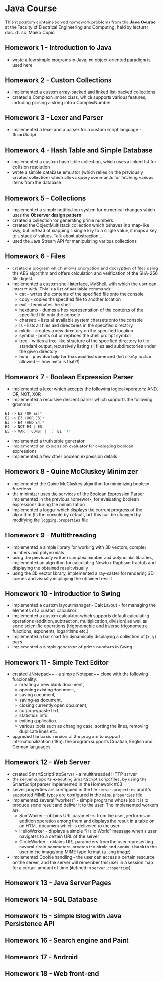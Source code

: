 # Java Course
This repository contains solved homework problems from the **Java Course** at the Faculty of Electrical Engineering and Computing, held by lecturer doc. dr. sc. Marko Čupić.

## Homework 1 - Introduction to Java
* wrote a few simple programs in Java; no object-oriented paradigm is used here

## Homework 2 - Custom Collections
* implemented a custom array-backed and linked-list-backed collections
* created a ComplexNumber class, which supports various features, including parsing a string into a ComplexNumber

## Homework 3 - Lexer and Parser
* implemented a lexer and a parser for a custom script language - SmartScript

## Homework 4 - Hash Table and Simple Database
* implemented a custom hash table collection, which uses a linked list for collision resolution
* wrote a simple database emulator (which relies on the previously created collection) which allows query commands for fetching various items from the database

## Homework 5 - Collections
* implemented a simple notification system for numerical changes which uses the **Observer design pattern**
* created a collection for generating prime numbers
* created the ObjectMultistack collection which behaves in a map-like way, but instead of mapping a single key to a single value, it maps a key to a stack of values. Talk about abstraction...
* used the Java Stream API for manipulating various collections

## Homework 6 - Files
* created a program which allows encryption and decryption of files using the AES algorithm and offers calculation and verification of the SHA-256 file digest.
* implemented a custom shell interface, MyShell, with which the user can interact with. This is a list of available commands:
  * cat - writes the contents of the specified file onto the console
  * copy - copies the specified file to another location
  * exit - terminates the shell
  * hexdump - dumps a hex representation of the contents of the specified file onto the console
  * charsets - lists all available system charsets onto the console
  * ls - lists all files and directories in the specified directory
  * mkdir - creates a new directory on the specified location
  * symbol - prints out or replaces the shell prompt symbol
  * tree - writes a tree-like structure of the specified directory to the standard output, recursively listing all files and subdirectories under the given directory
  * help - provides help for the specified command (```help help``` is also allowed — how meta is that?!)

## Homework 7 - Boolean Expression Parser
* implemented a lexer which accepts the following logical operators: AND, OR, NOT, XOR
* implemented a recursive descent parser which supports the following grammar:
```S  -> E1
E1 -> E2 (OR E2)*
E2 -> E3 (XOR E3)*
E3 -> E4 (AND E4)*
E4 -> NOT E4 | E5
E5 -> VAR | CONST | '(' E1 ')'
```
* implemented a truth table generator
* implemented an expression evaluator for evaluating boolean expressions
* implemented a few other boolean expression details

## Homework 8 - Quine McCluskey Minimizer
* implemented the Quine McCluskey algorithm for minimizing boolean functions
* the minimizer uses the services of the Boolean Expression Parser implemented in the previous homework, for evaluating boolean expressions during the minimization
* implemented a logger which displays the current progress of the algorithm (to the console by default, but this can be changed by modifying the ```logging.properties``` file

## Homework 9 - Multithreading
* implemented a simple library for working with 3D vectors, complex numbers and polynomials
* using the previously written complex number and polynomial libraries, implemented an algorithm for calculating Newton-Raphson fractals and displaying the obtained result visually
* using the 3D vector library, implemented a ray-caster for rendering 3D scenes and visually displaying the obtained result

## Homework 10 - Introduction to Swing
* implemented a custom layout manager - CalcLayout - for managing the elements of a custom calculator
* implemented a custom calculator which supports default calculating operations (addition, subtraction, multiplication, division) as well as some scientific operations (trigonometric and inverse trigonometric functions, exponents, logarithms etc.)
* implemented a bar chart for dynamically displaying a collection of (x, y) pairs
* implemented a simple generator of prime numbers in Swing

## Homework 11 - Simple Text Editor
* created JNotepad++ - a simple Notepad++ clone with the following funcionality:
  * creating a new blank document,
  * opening existing document,
  * saving document,
  * saving-as document,
  * closing currently open document,
  * cut/copy/paste text,
  * statistical info,
  * exiting application.
  * various tools such as changing case, sorting the lines, removing duplicate lines etc.
* upgraded the basic version of the program to support internationalization (i18n): the program supports Croatian, English and German languages

## Homework 12 - Web Server
* created SmartScriptHttpServer - a multithreaded HTTP server
* the server supports executing SmartScript script files, by using the SmartScript parser implemented in the Homework #03
* server properties are configured in the file ```server.properties``` and it's supported MIME types are configured in the ```mime.properties``` file
* implemented several "workers" - simple programs whose job it is to produce some result and deliver it to the user. The implemented workers are:
  * SumWorker - obtains URL parameters from the user, performs an addition operation among them and displays the result in a table on an HTML document which is delivered to the user
  * HelloWorker - displays a simple "Hello World" message when a user navigates to a certain URL of the server
  * CircleWorker - obtains URL parameters from the user representing several circle parameters, creates the circle and sends it back to the user in the image/png MIME type format (a .png image)
* implemented Cookie handling - the user can access a certain resource on the server, and the server will remember this user in a session map for a certain amount of time (defined in ```server.properties```)

## Homework 13 - Java Server Pages

## Homework 14 - SQL Database

## Homework 15 - Simple Blog with Java Persistence API

## Homework 16 - Search engine and Paint

## Homework 17 - Android

## Homework 18 - Web front-end
